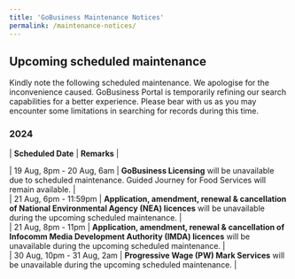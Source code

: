 ```yaml
---
title: 'GoBusiness Maintenance Notices'
permalink: /maintenance-notices/
---
```


## Upcoming scheduled maintenance

Kindly note the following scheduled maintenance. We apologise for the inconvenience caused. 
GoBusiness Portal is temporarily refining our search capabilities for a better experience. Please bear with us as you may encounter some limitations in searching for records during this time.

### 2024 

| **Scheduled Date** | **Remarks** |  

    
| 19 Aug, 8pm - 20 Aug, 6am | **GoBusiness Licensing** will be unavailable due to scheduled maintenance. Guided Journey for Food Services will remain available. |  
| 21 Aug, 6pm - 11:59pm | **Application, amendment, renewal & cancellation of National Environmental Agency (NEA) licences** will be unavailable during the upcoming scheduled maintenance. |       
| 21 Aug, 8pm - 11pm | **Application, amendment, renewal & cancellation of Infocomm Media Development Authority (IMDA) licences** will be unavailable during the upcoming scheduled maintenance. |      
| 30 Aug, 10pm - 31 Aug, 2am | **Progressive Wage (PW) Mark Services** will be unavailable during the upcoming scheduled maintenance. | 




<script src="/jquery/jquery.min.js"></script> <script src="/jquery/resize-tables.js"></script>
